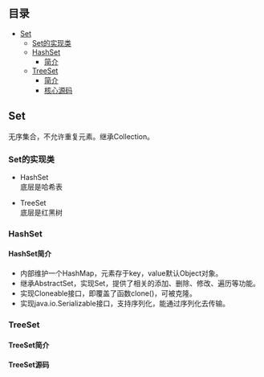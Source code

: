 ## 目录
- [Set](#Set)
    - [Set的实现类](#Set的实现类)
    - [HashSet](#HashSet)
        - [简介](#HashSet简介)
    - [TreeSet](#TreeSet)
        - [简介](#TreeSet简介)
        - [核心源码](#TreeSet源码)
        
## Set

无序集合，不允许重复元素。继承Collection。

### Set的实现类

* HashSet  
底层是哈希表

* TreeSet  
底层是红黑树

### HashSet

#### HashSet简介

* 内部维护一个HashMap，元素存于key，value默认Object对象。
* 继承AbstractSet，实现Set，提供了相关的添加、删除、修改、遍历等功能。  
* 实现Cloneable接口，即覆盖了函数clone()，可被克隆。  
* 实现java.io.Serializable接口，支持序列化，能通过序列化去传输。

### TreeSet

#### TreeSet简介

#### TreeSet源码